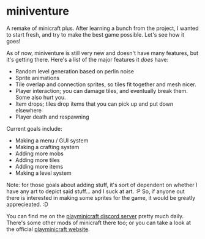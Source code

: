 # miniventure
A remake of minicraft plus. After learning a bunch from the project, I wanted to start fresh, and try to make the best game possible. Let's see how it goes!

As of now, miniventure is still very new and doesn't have many features, but it's getting there. Here's a list of the major features it *does* have:

  - Random level generation based on perlin noise
  - Sprite animations
  - Tile overlap and connection sprites, so tiles fit together and mesh nicer.
  - Player interaction; you can damage tiles, and eventually break them. Some also hurt you.
  - Item drops; tiles drop items that you can pick up and put down elsewhere
  - Player death and respawning
  
Current goals include:
  - Making a menu / GUI system
  - Making a crafting system
  - Adding more mobs
  - Adding more tiles
  - Adding more items
  - Making a level system

Note: for those goals about adding stuff, it's sort of dependent on whether I have any art to depict said stuff... and I suck at art. :P So, if anyone out there is interested in making some sprites for the game, it would be greatly apprecieated. :D

You can find me on the [playminicraft discord server](https://discord.me/minicraft) pretty much daily. There's some other mods of minicraft there too; or you can take a look at the official [playminicraft website](https://playminicraft.com).
